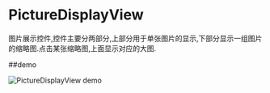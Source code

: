 # PictureDisplayView
图片展示控件,控件主要分两部分,上部分用于单张图片的显示,下部分显示一组图片的缩略图.点击某张缩略图,上面显示对应的大图.

##demo

![PictureDisplayView demo](https://github.com/chromatic-seashell/PictureDisplayView/blob/master/PicturesDisplayView(上下各一个collectionView展示图片)/PicturesDisplayView/PictureDisplayView演示.gif)
